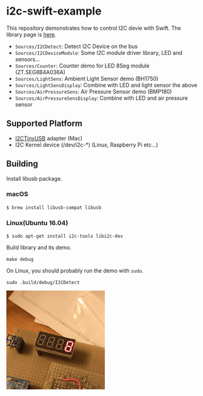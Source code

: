 # i2c-swift-example

This repository demonstrates how to control I2C devie with Swift. The library page is [here](https://github.com/novi/i2c-swift).

* `Sources/I2CDetect`: Detect I2C Device on the bus
* `Sources/I2CDeviceModule`: Some I2C module driver library, LED and sensors...
* `Sources/Counter`: Counter demo for LED 8Seg module (ZT.SEG8B4A036A)
* `Sources/LightSens`: Ambient Light Sensor demo (BH1750)
* `Sources/LightSensDisplay`: Combine with LED and light sensor the above
* `Sources/AirPressureSens`: Air Pressure Sensor demo (BMP180)
* `Sources/AirPressureSensDisplay`: Combine with LED and air pressure sensor

## Supported Platform

* [I2CTinyUSB](https://github.com/novi/i2c_tiny_usb) adapter (Mac)
* I2C Kernel device (/dev/i2c-*) (Linux, Raspberry Pi etc...)

## Building

Install libusb package.

### macOS

```
$ brew install libusb-compat libusb
```

### Linux(Ubuntu 16.04)


```
$ sudo apt-get install i2c-tools libi2c-dev
```

Build library and its demo.

```
make debug
```

On Linux, you should probably run the demo with `sudo`.

```
sudo .build/debug/I2CDetect
```

![](https://github.com/novi/i2c-swift-example/raw/master/demo.gif)
